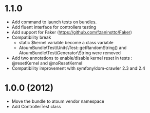 1.1.0
=======

  * Add command to launch tests on bundles.
  * Add fluent interface for controllers testing
  * Add support for Faker (https://github.com/fzaninotto/Faker)
  * Compatibility break
      * static $kernel variable become a class variable
      * AtoumBundle\Test\Units\Test::getRandomString() and AtoumBundle\Test\Generator\String were removed
  * Add two annotations to enable/disable kernel reset in tests : @resetKernel and @noResetKernel
  * Compatibility improvement with symfony/dom-crawler 2.3 and 2.4

1.0.0 (2012)
============

  * Move the bundle to atoum vendor namespace
  * Add ControllerTest class
